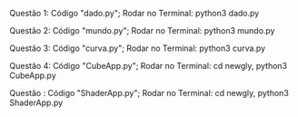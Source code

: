 Questão 1: Código "dado.py";
           Rodar no Terminal: python3 dado.py
     
Questão 2: Código "mundo.py";
           Rodar no Terminal: python3 mundo.py
           
          
Questão 3: Código "curva.py";
           Rodar no Terminal: python3 curva.py 
           
           
Questão 4: Código "CubeApp.py";
           Rodar no Terminal: cd newgly, python3 CubeApp.py 

Questão : Código "ShaderApp.py";
           Rodar no Terminal: cd newgly, python3 ShaderApp.py 
